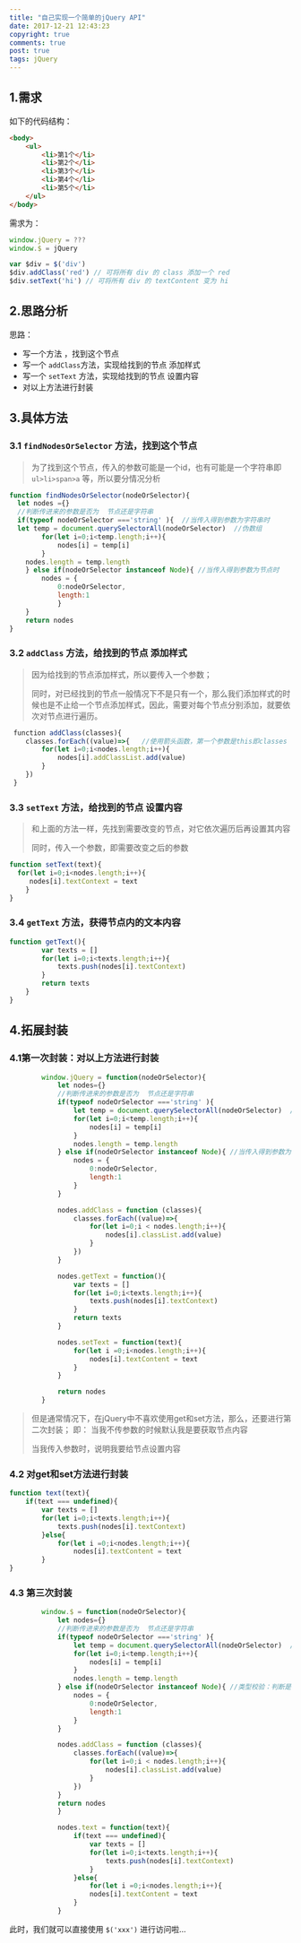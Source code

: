 ```yaml
---
title: "自己实现一个简单的jQuery API"
date: 2017-12-21 12:43:23
copyright: true
comments: true
post: true
tags: jQuery
---
```


## 1.需求

 如下的代码结构：

```html
<body>
	<ul>
		<li>第1个</li>
		<li>第2个</li>
		<li>第3个</li>
		<li>第4个</li>
		<li>第5个</li>
	</ul>
</body>
```



需求为：

```javascript
window.jQuery = ???
window.$ = jQuery

var $div = $('div')
$div.addClass('red') // 可将所有 div 的 class 添加一个 red
$div.setText('hi') // 可将所有 div 的 textContent 变为 hi
```



## 2.思路分析

思路：

- 写一个方法 ，找到这个节点
- 写一个 `addClass`方法，实现给找到的节点 添加样式
- 写一个 `setText` 方法，实现给找到的节点 设置内容
- 对以上方法进行封装

## 3.具体方法

### 3.1 `findNodesOrSelector` 方法，找到这个节点

>为了找到这个节点，传入的参数可能是一个id，也有可能是一个字符串即 `ul>li>span>a` 等，所以要分情况分析

```javascript
function findNodesOrSelector(nodeOrSelector){
  let nodes ={}
  //判断传进来的参数是否为  节点还是字符串
  if(typeof nodeOrSelector ==='string' ){  //当传入得到参数为字符串时
  let temp = document.querySelectorAll(nodeOrSelector)  //伪数组
		for(let i=0;i<temp.length;i++){
			nodes[i] = temp[i]
		}
	nodes.length = temp.length
	} else if(nodeOrSelector instanceof Node){ //当传入得到参数为节点时
		nodes = {
			0:nodeOrSelector,
			length:1
			}
	}
	return nodes
}
```

### 3.2 `addClass` 方法，给找到的节点 添加样式

> 因为给找到的节点添加样式，所以要传入一个参数；
>
> 同时，对已经找到的节点一般情况下不是只有一个，那么我们添加样式的时候也是不止给一个节点添加样式，因此，需要对每个节点分别添加，就要依次对节点进行遍历。

```javascript
 function addClass(classes){  
 	classes.forEach((value)=>{   //使用箭头函数，第一个参数是this即classes
    	for(let i=0;i<nodes.length;i++){     
        	nodes[i].addClassList.add(value)	
        }
    })  
 }
```

### 3.3 `setText` 方法，给找到的节点 设置内容

> 和上面的方法一样，先找到需要改变的节点，对它依次遍历后再设置其内容
>
> 同时，传入一个参数，即需要改变之后的参数

```javascript
function setText(text){
  for(let i=0;i<nodes.length;i++){
 	 nodes[i].textContext = text
	}
}
```

### 3.4 `getText` 方法，获得节点内的文本内容 

```javascript
function getText(){
		var texts = []
		for(let i=0;i<texts.length;i++){
			texts.push(nodes[i].textContext)
		}
		return texts
	}
}
```





## 4.拓展封装

### 4.1第一次封装：对以上方法进行封装

```javascript
		window.jQuery = function(nodeOrSelector){
			let nodes={}
			//判断传进来的参数是否为  节点还是字符串
			if(typeof nodeOrSelector ==='string' ){
				let temp = document.querySelectorAll(nodeOrSelector)  //伪数组
				for(let i=0;i<temp.length;i++){
					nodes[i] = temp[i]
				}
				nodes.length = temp.length
			} else if(nodeOrSelector instanceof Node){ //当传入得到参数为节点时
				nodes = {
					0:nodeOrSelector,
					length:1
				}
			}

			nodes.addClass = function (classes){
				classes.forEach((value)=>{
					for(let i=0;i < nodes.length;i++){
						nodes[i].classList.add(value)
					}
				})
			}

			nodes.getText = function(){
				var texts = []
				for(let i=0;i<texts.length;i++){
					texts.push(nodes[i].textContext)
				}
				return texts
			}

			nodes.setText = function(text){
				for(let i =0;i<nodes.length;i++){
					nodes[i].textContent = text
				}
			}

			return nodes
		}
```

>  但是通常情况下，在jQuery中不喜欢使用get和set方法，那么，还要进行第二次封装；
>  即：
>  当我不传参数的时候默认我是要获取节点内容
>
>  当我传入参数时，说明我要给节点设置内容

### 4.2 对get和set方法进行封装

```javascript
function text(text){
	if(text === undefined){
		var texts = []
		for(let i=0;i<texts.length;i++){
			texts.push(nodes[i].textContext)
		}else{
			for(let i =0;i<nodes.length;i++){
				nodes[i].textContent = text
		}
}

```

### 4.3 第三次封装

```javascript
		window.$ = function(nodeOrSelector){
			let nodes={}
			//判断传进来的参数是否为  节点还是字符串
			if(typeof nodeOrSelector ==='string' ){
				let temp = document.querySelectorAll(nodeOrSelector)  //伪数组
				for(let i=0;i<temp.length;i++){
					nodes[i] = temp[i]
				}
				nodes.length = temp.length
			} else if(nodeOrSelector instanceof Node){ //类型校验：判断是否为节点
				nodes = {
					0:nodeOrSelector,
					length:1
				}
			}

			nodes.addClass = function (classes){
				classes.forEach((value)=>{
					for(let i=0;i < nodes.length;i++){
						nodes[i].classList.add(value)
					}
				})
			}
			return nodes
			}

			nodes.text = function(text){
				if(text === undefined){
					var texts = []
					for(let i=0;i<texts.length;i++){
						texts.push(nodes[i].textContext)
					}
				}else{
					for(let i =0;i<nodes.length;i++){
					nodes[i].textContent = text
				}
			}


```



此时，我们就可以直接使用 `$('xxx')` 进行访问啦...


